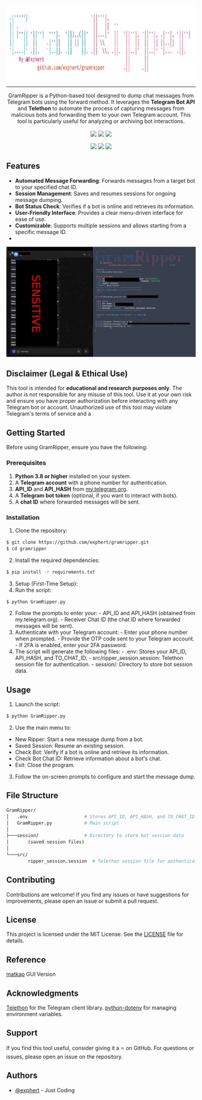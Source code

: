 <p align="center">
  <a href="" rel="noopener">
 <img height=200px src="/img/grimripper.png" alt="GrimRipper"></a>
</p>

---

<p align="center"> 
GramRipper is a Python-based tool designed to dump chat messages from Telegram bots using the forward method. It leverages the <b>Telegram Bot API</b> and <b>Telethon</b> to automate the process of capturing messages from malicious bots and forwarding them to your own Telegram account. This tool is particularly useful for analyzing or archiving bot interactions.
    </br> </br> 
    <img src="https://img.shields.io/badge/Python-3.x-ebcb8b?style=flat-square"/>  <img src="https://img.shields.io/badge/LICENSE-MIT-blue?style=flat-square"/> <img src="https://img.shields.io/badge/VERSION-1.1-a3be8c?style=flat-square"/><br/>
</p>

<p align='center'>
<a href="#features"><img src="https://img.shields.io/badge/features-2e3440?style=for-the-badge"/></a> <a href="#getting_started"><img src="https://img.shields.io/badge/Getting Started-2e3440?style=for-the-badge"/></a> <a href="#usage"><img src="https://img.shields.io/badge/Usage-2e3440?style=for-the-badge"/></a>
</p>  
      
## Features <a name = "features"></a>
- **Automated Message Forwarding**: Forwards messages from a target bot to your specified chat ID.
- **Session Management**: Saves and resumes sessions for ongoing message dumping.
- **Bot Status Check**: Verifies if a bot is online and retrieves its information.
- **User-Friendly Interface**: Provides a clear menu-driven interface for ease of use.
- **Customizable**: Supports multiple sessions and allows starting from a specific message ID.
- 
![screenshot](/img/poc.webp)

## Disclaimer (Legal & Ethical Use)
This tool is intended for **educational and research purposes only**. The author is not responsible for any misuse of this tool. Use it at your own risk and ensure you have proper authorization before interacting with any Telegram bot or account. Unauthorized use of this tool may violate Telegram's terms of service and a

## Getting Started <a name = "getting_started"></a>
Before using GramRipper, ensure you have the following:

### Prerequisites
1. **Python 3.8 or higher** installed on your system.
2. A **Telegram account** with a phone number for authentication.
3. **API_ID** and **API_HASH** from [my.telegram.org](https://my.telegram.org/apps).
4. A **Telegram bot token** (optional, if you want to interact with bots).
5. A **chat ID** where forwarded messages will be sent.

### Installation <a name = "installation"></a>
1. Clone the repository:
```bash
$ git clone https://github.com/exphert/gramripper.git
$ cd gramripper
```

2. Install the required dependencies:
```bash
$ pip install -r requirements.txt
```

3. Setup (First-Time Setup):
  1. Run the script:
```bash
$ python GramRipper.py
```
  2. Follow the prompts to enter your:
    - API_ID and API_HASH (obtained from my.telegram.org).
    - Receiver Chat ID (the chat ID where forwarded messages will be sent).
  3. Authenticate with your Telegram account:
    - Enter your phone number when prompted.
    - Provide the OTP code sent to your Telegram account.
    - If 2FA is enabled, enter your 2FA password.
  4. The script will generate the following files:
    - .env: Stores your API_ID, API_HASH, and TO_CHAT_ID.
    - src/ripper_session.session: Telethon session file for authentication.
    - session/: Directory to store bot session data.

## Usage <a name="usage"></a>
1. Launch the script:
```bash
$ python GramRipper.py
```
2. Use the main menu to:
- New Ripper: Start a new message dump from a bot.
- Saved Session: Resume an existing session.
- Check Bot: Verify if a bot is online and retrieve its information.
- Check Bot Chat ID: Retrieve information about a bot's chat.
- Exit: Close the program.
3. Follow the on-screen prompts to configure and start the message dump.

## File Structure
```bash
GramRipper/
│   .env                     # Stores API_ID, API_HASH, and TO_CHAT_ID
│   GramRipper.py            # Main script
│
├───session/                 # Directory to store bot session data
│       (saved session files)
│
└───src/
        ripper_session.session  # Telethon session file for authentication
```
## Contributing
Contributions are welcome! If you find any issues or have suggestions for improvements, please open an issue or submit a pull request.

## License
This project is licensed under the MIT License. See the [LICENSE](https://license/) file for details.

## Reference
[matkap](https://github.com/0x6rss/matkap) GUI Version

## Acknowledgments
[Telethon](https://docs.telethon.dev/) for the Telegram client library.
[python-dotenv](https://pypi.org/project/python-dotenv/) for managing environment variables.

## Support
If you find this tool useful, consider giving it a ⭐ on GitHub. For questions or issues, please open an issue on the repository.

## Authors
- [@exphert](https://github.com/exphert) - Just Coding
